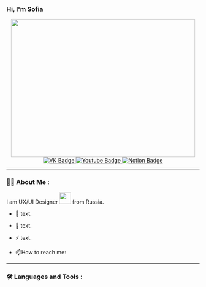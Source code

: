 ### Hi, I'm Sofia

<!--
**SofiazaR/sofiazaR** is a ✨ _special_ ✨ repository because its `README.md` (this file) appears on your GitHub profile.

Here are some ideas to get you started:

- 🔭 I’m currently working on ...
- 🌱 I’m currently learning ...
- 👯 I’m looking to collaborate on ...
- 🤔 I’m looking for help with ...
- 💬 Ask me about ...
- 📫 How to reach me: ...
- 😄 Pronouns: ...
- ⚡ Fun fact: ...
-->

<div id="header" align="center">
  <img src="https://media.giphy.com/media/WRRL1EKo9rNe12S4zh/giphy.gif" width="480" height="360" frameBorder="0"/>
</div>


<div id="badges" align="center">
  <a href="https://vk.com/chto_gde_sofiko">
  <img src="https://img.shields.io/badge/sofiana-blue?logo=vk&logoColor=white" alt="VK Badge"/>
  </a>
  <a href="https://www.youtube.com/channel/UCywtGiBS9mvjGbkAhUSmhIw">
  <img src="https://img.shields.io/badge/YouTube-red?logo=youtube&logoColor=white" alt="Youtube Badge"/>
  </a>
  <a href="https://www.notion.so/sofianarazuvalova/334c8962183a4be2b5ff3cffe4f75130">
  <img src="https://img.shields.io/badge/resume-orange?logo=notion&logoColor=white" alt="Notion Badge"/>
  </a>
</div>

---

### :woman_technologist: About Me :
I am UX/UI Designer <img src="https://media.giphy.com/media/WUlplcMpOCEmTGBtBW/giphy.gif" width="30"> from Russia.
- :telescope: text.

- :seedling: text.

- :zap: text.

- :mailbox:How to reach me:

---

### :hammer_and_wrench: Languages and Tools :

